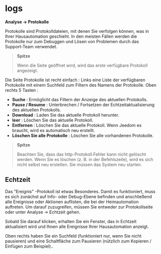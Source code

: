 # logs
**Analyse → Protokolle**

Protokolle sind Protokolldateien, mit denen Sie verfolgen können, was in Ihrer Hausautomation geschieht. In den meisten Fällen werden die Protokolle nur zum Debuggen und Lösen von Problemen durch das Support-Team verwendet.

> **Spitze**
>
> Wenn die Seite geöffnet wird, wird das erste verfügbare Protokoll angezeigt.

Die Seite Protokolle ist recht einfach :
Links eine Liste der verfügbaren Protokolle mit einem Suchfeld zum Filtern des Namens der Protokolle.
Oben rechts 5 Tasten :

- **Suche** : Ermöglicht das Filtern der Anzeige des aktuellen Protokolls.
- **Pause / Resume** : Unterbrechen / Fortsetzen der Echtzeitaktualisierung des aktuellen Protokolls.
- **Download** : Laden Sie das aktuelle Protokoll herunter.
- **leer** : Löschen Sie das aktuelle Protokoll.
- **Entfernen** : Löschen Sie das aktuelle Protokoll. Wenn Jeedom es braucht, wird es automatisch neu erstellt.
- **Löschen Sie alle Protokolle** : Löschen Sie alle vorhandenen Protokolle.

> **Spitze**
>
> Beachten Sie, dass das http-Protokoll.Fehler kann nicht gelöscht werden. Wenn Sie es löschen (z. B. in der Befehlszeile), wird es sich nicht selbst neu erstellen. Sie müssen das System neu starten.

## Echtzeit

Das &quot;Ereignis&quot; -Protokoll ist etwas Besonderes. Damit es funktioniert, muss es sich zunächst auf Info- oder Debug-Ebene befinden und anschließend alle Ereignisse oder Aktionen auflisten, die bei der Heimautomation auftreten. Um darauf zuzugreifen, müssen Sie entweder zur Protokollseite oder unter Analyse → Echtzeit gehen.

Sobald Sie darauf klicken, erhalten Sie ein Fenster, das in Echtzeit aktualisiert wird und Ihnen alle Ereignisse Ihrer Hausautomation anzeigt.

Oben rechts haben Sie ein Suchfeld (funktioniert nur, wenn Sie nicht pausieren) und eine Schaltfläche zum Pausieren (nützlich zum Kopieren / Einfügen zum Beispiel)..
